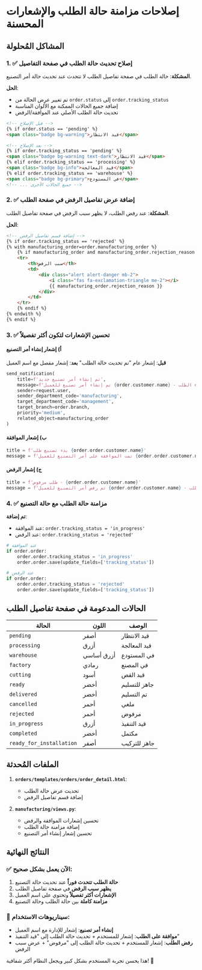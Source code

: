 # إصلاحات مزامنة حالة الطلب والإشعارات المحسنة

## المشاكل المُحلولة

### 1. ✅ إصلاح تحديث حالة الطلب في صفحة التفاصيل
**المشكلة**: حالة الطلب في صفحة تفاصيل الطلب لا تتحدث عند تحديث حالة أمر التصنيع.

**الحل**:
- تم تغيير عرض الحالة من `order.status` إلى `order.tracking_status`
- إضافة جميع الحالات الممكنة مع الألوان المناسبة
- تحديث حالة الطلب الأصلي عند الموافقة/الرفض

```html
<!-- قبل الإصلاح -->
{% if order.status == 'pending' %}
<span class="badge bg-warning">قيد الانتظار</span>

<!-- بعد الإصلاح -->
{% if order.tracking_status == 'pending' %}
<span class="badge bg-warning text-dark">قيد الانتظار</span>
{% elif order.tracking_status == 'processing' %}
<span class="badge bg-info">قيد المعالجة</span>
{% elif order.tracking_status == 'warehouse' %}
<span class="badge bg-primary">في المستودع</span>
<!-- ... جميع الحالات الأخرى -->
```

### 2. ✅ إضافة عرض تفاصيل الرفض في صفحة الطلب
**المشكلة**: عند رفض الطلب، لا يظهر سبب الرفض في صفحة تفاصيل الطلب.

**الحل**:
```html
<!-- إضافة قسم تفاصيل الرفض -->
{% if order.tracking_status == 'rejected' %}
{% with manufacturing_order=order.manufacturing_order %}
    {% if manufacturing_order and manufacturing_order.rejection_reason %}
    <tr>
        <th>سبب الرفض</th>
        <td>
            <div class="alert alert-danger mb-2">
                <i class="fas fa-exclamation-triangle me-2"></i>
                {{ manufacturing_order.rejection_reason }}
            </div>
        </td>
    </tr>
    {% endif %}
{% endwith %}
{% endif %}
```

### 3. ✅ تحسين الإشعارات لتكون أكثر تفصيلاً

#### أ) إشعار إنشاء أمر التصنيع
**قبل**: إشعار عام "تم تحديث حالة الطلب"
**بعد**: إشعار مفصل مع اسم العميل

```python
send_notification(
    title=f'تم إنشاء أمر تصنيع جديد',
    message=f'تم إنشاء أمر تصنيع للعميل {order.customer.name} - الطلب #{order.order_number}',
    sender=request.user,
    sender_department_code='manufacturing',
    target_department_code='management',
    target_branch=order.branch,
    priority='medium',
    related_object=manufacturing_order
)
```

#### ب) إشعار الموافقة
```python
title = f'بدء تصنيع طلب {order.order.customer.name}'
message = f'تمت الموافقة على أمر التصنيع للعميل {order.order.customer.name} - الطلب #{order.order.order_number}\nدخل الطلب مرحلة التصنيع. رقم أمر التصنيع #{order.pk}.'
```

#### ج) إشعار الرفض
```python
title = f'طلب مرفوض - {order.order.customer.name}'
message = f'تم رفض أمر التصنيع للعميل {order.order.customer.name} - الطلب #{order.order.order_number}\n\nسبب الرفض: "{reason}"\n\nيرجى مراجعة الطلب وإجراء التعديلات المطلوبة.'
```

### 4. ✅ مزامنة حالة الطلب مع حالة التصنيع
**تم إضافة**:
- عند الموافقة: `order.tracking_status = 'in_progress'`
- عند الرفض: `order.tracking_status = 'rejected'`

```python
# عند الموافقة
if order.order:
    order.order.tracking_status = 'in_progress'
    order.order.save(update_fields=['tracking_status'])

# عند الرفض
if order.order:
    order.order.tracking_status = 'rejected'
    order.order.save(update_fields=['tracking_status'])
```

## الحالات المدعومة في صفحة تفاصيل الطلب

| الحالة | اللون | الوصف |
|--------|-------|--------|
| `pending` | أصفر | قيد الانتظار |
| `processing` | أزرق | قيد المعالجة |
| `warehouse` | أزرق أساسي | في المستودع |
| `factory` | رمادي | في المصنع |
| `cutting` | أسود | قيد القص |
| `ready` | أخضر | جاهز للتسليم |
| `delivered` | أخضر | تم التسليم |
| `cancelled` | أحمر | ملغي |
| `rejected` | أحمر | مرفوض |
| `in_progress` | أزرق | قيد التنفيذ |
| `completed` | أخضر | مكتمل |
| `ready_for_installation` | أصفر | جاهز للتركيب |

## الملفات المُحدثة

1. **`orders/templates/orders/order_detail.html`**:
   - تحديث عرض حالة الطلب
   - إضافة قسم تفاصيل الرفض

2. **`manufacturing/views.py`**:
   - تحسين إشعارات الموافقة والرفض
   - إضافة مزامنة حالة الطلب
   - تحسين إشعار إنشاء أمر التصنيع

## النتائج النهائية

### ✅ الآن يعمل بشكل صحيح:
1. **حالة الطلب تتحدث فوراً** عند تحديث حالة التصنيع
2. **يظهر سبب الرفض** في صفحة تفاصيل الطلب
3. **الإشعارات أكثر تفصيلاً** وتحتوي على اسم العميل
4. **مزامنة كاملة** بين حالة الطلب وحالة التصنيع

### 🎯 سيناريوهات الاستخدام:
- **إنشاء أمر تصنيع**: إشعار للإدارة مع اسم العميل
- **موافقة على الطلب**: إشعار للمستخدم + تحديث حالة الطلب إلى "قيد التنفيذ"
- **رفض الطلب**: إشعار للمستخدم + تحديث حالة الطلب إلى "مرفوض" + عرض سبب الرفض

هذا يحسن تجربة المستخدم بشكل كبير ويجعل النظام أكثر شفافية! 🚀 